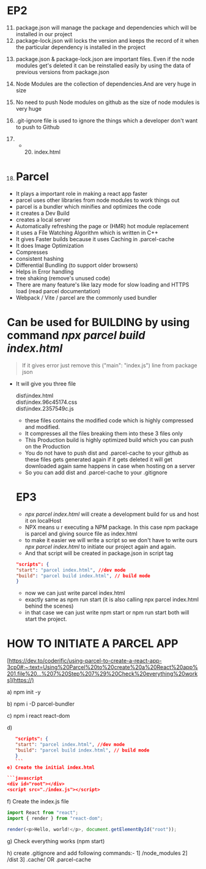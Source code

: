 # EP2

11) package.json will manage the package and dependencies which will be installed in our project
12) package-lock.json will locks the version and keeps the record of it when the particular dependency is installed in the project
13. package.json & package-lock.json are important files. Even if the node modules get's deleted it can be reinstalled easily by using the data of previous versions from package.json
14. Node Modules are the collection of dependencies.And are very huge in size
15. No need to push Node modules on github as the size of node modules is very huge
16. .git-ignore file is used to ignore the things which a developer don't want to push to Github
17. - 20. index.html

21. # Parcel

- It plays a important role in making a react app faster
- parcel uses other libraries from node modules to work things out
- parcel is a bundler which minifies and optimizes the code
- it creates a Dev Build
- creates a local server
- Automatically refreshing the page or (HMR) hot module replacement
- it uses a File Watching Algorithm which is written in C++
- It gives Faster builds because it uses Caching in .parcel-cache
- It does Image Optimization
- Compresses
- consistent hashing
- Differential Bundling (to support older browsers)
- Helps in Error handling
- tree shaking (remove's unused code)
- There are many feature's like lazy mode for slow loading and HTTPS load (read parcel documentation)
- Webpack / Vite / parcel are the commonly used bundler

# Can be used for BUILDING by using command _npx parcel build index.html_

> If it gives error just remove this ("main": "index.js") line from package json

- It will give you three file

  dist\index.html  
   dist\index.96c45174.css  
   dist\index.2357549c.js

  - these files contains the modified code which is highly compressed and modified.
  - It compresses all the files breaking them into these 3 files only
  - This Production build is highly optimized build which you can push on the Production

  * You do not have to push dist and .parcel-cache to your github as these files gets generated again if it gets deleted it will get downloaded again same happens in case when hosting on a server
  * So you can add dist and .parcel-cache to your .gitignore

   # EP3
    - *npx parcel index.html* will create a development build for us and host it on localHost
    - NPX means u r executing a NPM package. In this case npm package is parcel and giving source file as index.html
    - to make it easier we will write a script so we don't have to write ours *npx parcel index.html* to initiate our project again and again.
    - And that script will be created in package.json in script tag
    ```JSON
    "scripts": {
    "start": "parcel index.html", //dev mode
    "build": "parcel build index.html", // build mode
    }
    ```
    - now we can just write parcel index.html
    - exactly same as npm run start (it is also calling npx parcel index.html behind the scenes)
    - in that case we can just write npm start or npm run start both will start the project.
      
# HOW TO INITIATE A PARCEL APP

[https://dev.to/coderific/using-parcel-to-create-a-react-app-3cp0#:~:text=Using%20Parcel%20to%20create%20a%20React%20app%201,file%20...%207%20Step%207%29%20Check%20everything%20works](https://)

a) npm init -y
    <!-- Choose following before installing node modules
         package name: (leave as it is)
         version: (leave as it is)
         description: (leave as it is)
         entry point: (leave as it is)
         test command: jest
         git repository: (https://github.com/AmanSuryavanshi-1/Food_Clone.git)
         keywords: React, AmanSuryavanshi
         author: Aman Suryavanshi (AS)
         license:(ISC)                                                       -->

b) npm i -D parcel-bundler

c) npm i react react-dom

d) <!--^ Open the package.json file, and in the "scripts" section add the following "start" script. -->

   ```JSON
      "scripts": {
      "start": "parcel index.html", //dev mode
      "build": "parcel build index.html", // build mode
      }
      ```
e) Create the initial index.html

```javascript
<div id="root"></div>
<script src="./index.js"></script>
```

f) Create the index.js file

```javascript
import React from "react";
import { render } from "react-dom";

render(<p>Hello, world!</p>, document.getElementById("root"));
```

g) Check everything works (npm start)

h) create .gitignore and add following commands:-
      1] /node_modules
      2] /dist
      3] .cache/ OR .parcel-cache
        

